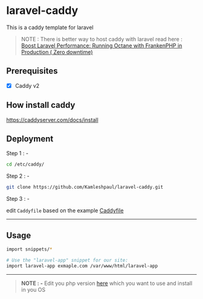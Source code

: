 # laravel-caddy

This is a caddy template for laravel 

> NOTE : There is better way to host caddy with laravel read here : [Boost Laravel Performance: Running Octane with FrankenPHP in Production ( Zero downtime)](https://codingtricks.co/posts/boost-laravel-performance-running-octane-with-frankenphp-in-production?utm=github)

## Prerequisites

- [x] Caddy v2

## How install caddy

https://caddyserver.com/docs/install

## Deployment

Step 1 : - 
```sh 
cd /etc/caddy/
```

Step 2 : - 
```sh 
git clone https://github.com/Kamleshpaul/laravel-caddy.git
```

Step 3 : - 

edit `Caddyfile` based on the example [Caddyfile](./Caddyfile.example)

---
## Usage

```sh
import snippets/*

# Use the "laravel-app" snippet for our site:
import laravel-app exmaple.com /var/www/html/laravel-app
```
---

> __NOTE : -__  Edit you php version [here](https://github.com/Kamleshpaul/laravel-caddy/blob/d695b143d5ec0230507ed5d80d96a073577a9467/snippets/laravel-app.conf#L18) which you want to use and install in you OS
